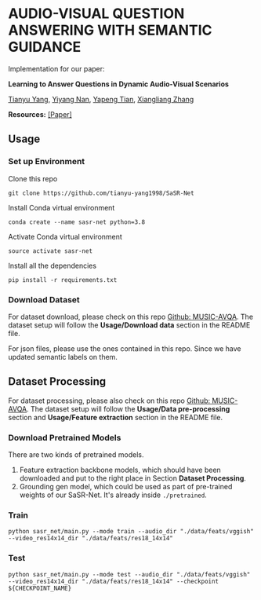 # AUDIO-VISUAL QUESTION ANSWERING WITH SEMANTIC GUIDANCE

Implementation for our paper:

**Learning to Answer Questions in Dynamic Audio-Visual Scenarios**

[Tianyu Yang](https://github.com/tianyu-yang1998), [Yiyang Nan](www.google.com), [Yapeng Tian](https://yapengtian.org/), [Xiangliang Zhang](www.google.com)

**Resources:**  [[Paper]](https://gewu-lab.github.io/MUSIC-AVQA/static/files/MUSIC-AVQA.pdf)

## Usage

### Set up Environment

Clone this repo
```
git clone https://github.com/tianyu-yang1998/SaSR-Net
```

Install Conda virtual environment

```
conda create --name sasr-net python=3.8
```

Activate Conda virtual environment

```
source activate sasr-net
```

Install all the dependencies

```
pip install -r requirements.txt
```

### Download Dataset

For dataset download, please check on this repo [Github: MUSIC-AVQA](https://github.com/GeWu-Lab/MUSIC-AVQA#whats-audio-visual-question-answering-task). The dataset setup will follow the **Usage/Download data** section in the README file.

For json files, please use the ones contained in this repo. Since we have updated semantic labels on them.

## Dataset Processing

For dataset processing, please also check on this repo [Github: MUSIC-AVQA](https://github.com/GeWu-Lab/MUSIC-AVQA#whats-audio-visual-question-answering-task). The dataset setup will follow the **Usage/Data pre-processing** section and **Usage/Feature extraction** section in the README file.

### Download Pretrained Models

There are two kinds of pretrained models.

1. Feature extraction backbone models, which should have been downloaded and put to the right place in Section **Dataset Processing**.
2. Grounding gen model, which could be used as part of pre-trained weights of our SaSR-Net. It's already inside `./pretrained`.

### Train

```
python sasr_net/main.py --mode train --audio_dir "./data/feats/vggish" --video_res14x14_dir "./data/feats/res18_14x14"
```

### Test

```
python sasr_net/main.py --mode test --audio_dir "./data/feats/vggish" --video_res14x14_dir "./data/feats/res18_14x14" --checkpoint ${CHECKPOINT_NAME}
```